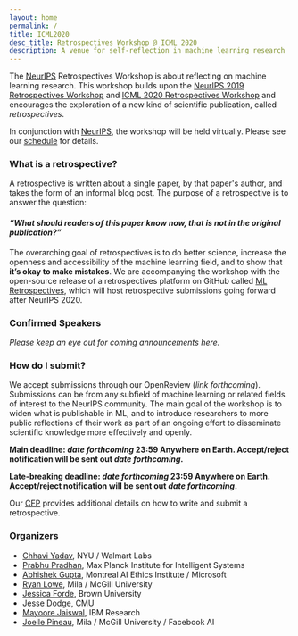 ```yaml
---
layout: home
permalink: /
title: ICML2020
desc_title: Retrospectives Workshop @ ICML 2020
description: A venue for self-reflection in machine learning research
---
```



The [NeurIPS](https://neurips.cc/) Retrospectives Workshop is about reflecting on machine learning research. This workshop builds upon the [NeurIPS 2019 Retrospectives Workshop](https://ml-retrospectives.github.io/neurips2019/) and [ICML 2020 Retrospectives Workshop](https://ml-retrospectives.github.io/icml2020/) and encourages the exploration of a new kind of scientific publication, called *retrospectives*.

In conjunction with [NeurIPS](https://neurips.cc/), the workshop will be held virtually.  Please see our [schedule](https://ml-retrospectives.github.io/neurips2020/schedule/) for details.


### What is a retrospective?

A retrospective is written about a single paper, by that paper's author, and takes the form of an informal blog post. The purpose of a retrospective is to answer the question:

#### *“What should readers of this paper know now, that is not in the original publication?”*

The overarching goal of retrospectives is to do better science, increase the openness and accessibility of the machine learning field, and to show that **it’s okay to make mistakes**.
We are accompanying the workshop with the open-source release of a retrospectives platform on GitHub called [ML Retrospectives](https://ml-retrospectives.github.io/), which will host retrospective submissions going forward after NeurIPS 2020.

### Confirmed Speakers

_Please keep an eye out for coming announcements here._


### How do I submit?

We accept submissions through our OpenReview (_link forthcoming_). Submissions can be from any subfield of machine learning or related fields of interest to the NeurIPS community.  The main goal of the workshop is to widen what is publishable in ML, and to introduce researchers to more public reflections of their work as part of an ongoing effort to disseminate scientific knowledge more effectively and openly.

**Main deadline: _date forthcoming_ 23:59 Anywhere on Earth. Accept/reject notification will be sent out _date forthcoming_.**

**Late-breaking deadline: _date forthcoming_ 23:59 Anywhere on Earth. Accept/reject notification will be sent out _date forthcoming_.**

Our [CFP](https://ml-retrospectives.github.io/neurips2020/cfp/) provides additional details on how to write and submit a retrospective.

### Organizers

* [Chhavi Yadav](https://scholar.google.com/citations?user=8Dwi76kAAAAJ&hl=en), NYU / Walmart Labs
* [Prabhu Pradhan](https://scholar.google.com/citations?user=8Dwi76kAAAAJ&hl=en), Max Planck Institute for Intelligent Systems
* [Abhishek Gupta](https://atg-abhishek.github.io), Montreal AI Ethics Institute / Microsoft
* [Ryan Lowe](https://www.cs.mcgill.ca/~rlowe1/), Mila / McGill University
* [Jessica Forde](https://github.com/jzf2101), Brown University
* [Jesse Dodge](http://www.cs.cmu.edu/~jessed/), CMU
* [Mayoore Jaiswal](https://scholar.google.com/citations?user=Ek3v6HcAAAAJ&hl=en), IBM Research
* [Joelle Pineau](https://www.cs.mcgill.ca/~jpineau/), Mila / McGill University / Facebook AI
